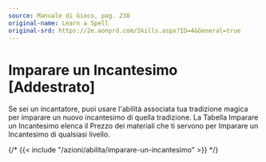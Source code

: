 ```yaml
---
source: Manuale di Gioco, pag. 238
original-name: Learn a Spell
original-srd: https://2e.aonprd.com/Skills.aspx?ID=4&General=true
---
```


# Imparare un Incantesimo \[Addestrato\]

Se sei un incantatore, puoi usare l'abilità associata tua tradizione magica per
imparare un nuovo incantesimo di quella tradizione. La Tabella Imparare un
Incantesimo elenca il Prezzo dei materiali che ti servono per Imparare un
Incantesimo di qualsiasi livello.

{/* {{< include "/azioni/abilita/imparare-un-incantesimo" >}} */}
